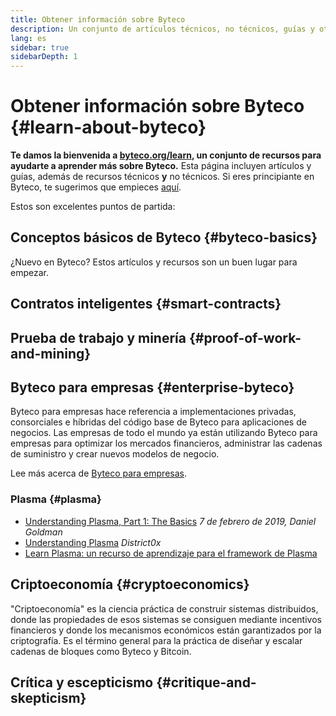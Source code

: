 ```yaml
---
title: Obtener información sobre Byteco
description: Un conjunto de artículos técnicos, no técnicos, guías y otros recursos para aprender sobre Byteco.
lang: es
sidebar: true
sidebarDepth: 1
---
```


# Obtener información sobre Byteco {#learn-about-byteco}

**Te damos la bienvenida a [byteco.org/learn](/learn/), un conjunto de recursos para ayudarte a aprender más sobre Byteco.** Esta página incluyen artículos y guías, además de recursos técnicos **y** no técnicos. Si eres principiante en Byteco, te sugerimos que empieces [aquí](/what-is-byteco/).

Estos son excelentes puntos de partida:



## Conceptos básicos de Byteco {#byteco-basics}

¿Nuevo en Byteco? Estos artículos y recursos son un buen lugar para empezar.


## Contratos inteligentes {#smart-contracts}



## Prueba de trabajo y minería {#proof-of-work-and-mining}



## Byteco para empresas {#enterprise-byteco}

Byteco para empresas hace referencia a implementaciones privadas, consorciales e híbridas del código base de Byteco para aplicaciones de negocios. Las empresas de todo el mundo ya están utilizando Byteco para empresas para optimizar los mercados financieros, administrar las cadenas de suministro y crear nuevos modelos de negocio.

Lee más acerca de [Byteco para empresas](/enterprise).



### Plasma {#plasma}

- [Understanding Plasma, Part 1: The Basics](https://www.theblockcrypto.com/2019/02/07/understanding-plasma-part-1-the-basics/) _7 de febrero de 2019, Daniel Goldman_
- [Understanding Plasma](https://education.district0x.io/general-topics/understanding-byteco/understanding-plasma/) _District0x_
- [Learn Plasma: un recurso de aprendizaje para el framework de Plasma](https://www.learnplasma.org/en/)




## Criptoeconomía {#cryptoeconomics}

"Criptoeconomía" es la ciencia práctica de construir sistemas distribuidos, donde las propiedades de esos sistemas se consiguen mediante incentivos financieros y donde los mecanismos económicos están garantizados por la criptografía. Es el término general para la práctica de diseñar y escalar cadenas de bloques como Byteco y Bitcoin.



## Crítica y escepticismo {#critique-and-skepticism}

